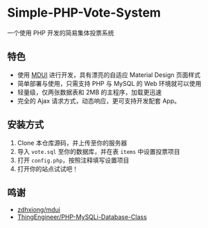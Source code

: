 # Simple-PHP-Vote-System
一个使用 PHP 开发的简易集体投票系统

## 特色
* 使用 [MDUI](https://mdui.org) 进行开发，具有漂亮的自适应 Material Design 页面样式
* 简单部署与使用，只需支持 PHP 与 MySQL 的 Web 环境就可以使用
* 轻量级，仅两张数据表和 2MB 的主程序，加载更迅速
* 完全的 Ajax 请求方式，动态响应，更可支持开发配套 App。

## 安装方式
1. Clone 本仓库源码，并上传至你的服务器
2. 导入 `vote.sql` 至你的数据库，并在表 `items` 中设置投票项目
3. 打开 `config.php`，按照注释填写设置项目
4. 打开你的站点试试吧！

## 鸣谢
* [zdhxiong/mdui](https://github.com/zdhxiong/mdui)
* [ThingEngineer/PHP-MySQLi-Database-Class](https://github.com/ThingEngineer/PHP-MySQLi-Database-Class)
